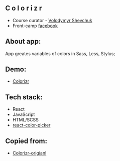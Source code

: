 ## C o l o r i z r

* Course curator - [Volodymyr Shevchuk](https://github.com/dosandk)
* Front-camp [facebook](https://www.facebook.com/groups/270300106928894)

## About app:
 
App greates variables of colors in Sass, Less, Stylus;

## Demo:

* [Colorizr](https://) 

## Tech stack:

* React
* JavaScript 
* HTML/SCSS
* [react-color-picker](https://www.npmjs.com/package/react-color-picker)

 ## Copied from:

 * [Colorizr-origianl](https://dosandk.github.io/react-challenge-colorizr/#/?_k=528n6c)

 

